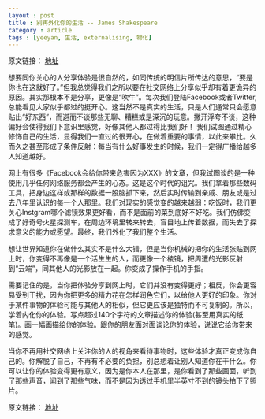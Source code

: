 ```yaml
---
layout : post
title : 别再外化你的生活 -- James Shakespeare 
category : article
tags : [yeeyan, 生活, externalising, 物化]
---
```


原文链接： [地址](http://select.yeeyan.org/view/1342/355700)

想要同你关心的人分享体验是很自然的，如同传统的明信片所传达的意思，“要是你也在这就好了。”但我总觉得我们之所以要在社交网络上分享似乎却有着更诡异的原因。其实那根本不是分享，更像是“吹牛”。每次我们登陆Facebook或者Twitter, 总能看见大家似乎都过的挺开心。这当然不是真实的生活，只是人们通常只会愿意贴出“好东西”，而避而不谈那些无聊、糟糕或是深沉的玩意。撇开浮夸不谈，这种偏好会使得我们下意识里感觉，好像其他人都过得比我们好！ 我们试图通过精心修饰自己的生活，显得我们一直过的很开心，在做着重要的事情，以此来攀比。久而久之甚至形成了条件反射：每当有什么好事发生的时候，我们一定得广播给越多人知道越好。

网上有很多《Facebook会给你带来危害因为XXX》的文章，但我试图谈的是一种使用几乎任何网络服务都会产生的心态。这是这个时代的诅咒。我们拿着那些数码工具，把身边这样或那样的数据一股脑抓下来，然后实时传输到亲戚、朋友或是过去八年里认识的每一个人那里。我们对现实的感觉变的越来越弱：吃饭时，我们更关心Instgram哪个滤镜效果更好看，而不是面前的菜到底好不好吃。我们仿佛变成了好奇号火星探测车，在周边环境里转来转去，盲目地上传着数据，而失去了探求意义的能力或愿望。最终，我们外化了我们整个生活。

想让世界知道你在做什么其实不是什么大错，但是当你机械的把你的生活张贴到网上时，你变得不再像是一个活生生的人，而更像一个棱镜，把周遭的光影反射到“云端”，同其他人的光影放在一起。你变成了操作手机的手指。

需要记住的是，当你把体验分享到网上时，它们并没有变得更好；相反，你会更容易受到干扰，因为你把更多的精力花在怎样润色它们，以给他人更好的印象。你对于某件事物的体验可能与其他人的相似，但它更应该是独特而不可复制的。所以，学着内化你的体验。写点超过140个字符的文章描述你的体验(甚至用真实的纸笔)。画一幅画描绘你的体验。跟你的朋友面对面谈论你的体验，说说它给你带来的感觉。

当你不再用社交网络上关注你的人的视角来看待事物时，这些体验才真正变成你自己的。你解脱了自己，不再有不必要的负担，别总想着让别人知道你在干什么。你可以让你的体验变得更有意义，因为是你本人在那里，是你看到了那些画面，听到了那些声音，闻到了那些气味，而不是因为透过手机里半英寸不到的镜头拍下了照片。

原文链接： [地址](http://select.yeeyan.org/view/1342/355700)

